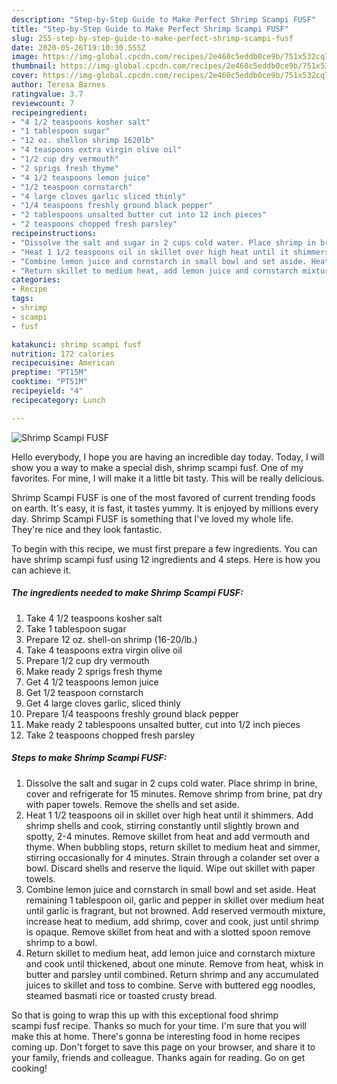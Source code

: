 ```yaml
---
description: "Step-by-Step Guide to Make Perfect Shrimp Scampi FUSF"
title: "Step-by-Step Guide to Make Perfect Shrimp Scampi FUSF"
slug: 255-step-by-step-guide-to-make-perfect-shrimp-scampi-fusf
date: 2020-05-26T19:10:30.555Z
image: https://img-global.cpcdn.com/recipes/2e460c5eddb0ce9b/751x532cq70/shrimp-scampi-fusf-recipe-main-photo.jpg
thumbnail: https://img-global.cpcdn.com/recipes/2e460c5eddb0ce9b/751x532cq70/shrimp-scampi-fusf-recipe-main-photo.jpg
cover: https://img-global.cpcdn.com/recipes/2e460c5eddb0ce9b/751x532cq70/shrimp-scampi-fusf-recipe-main-photo.jpg
author: Teresa Barnes
ratingvalue: 3.7
reviewcount: 7
recipeingredient:
- "4 1/2 teaspoons kosher salt"
- "1 tablespoon sugar"
- "12 oz. shellon shrimp 1620lb"
- "4 teaspoons extra virgin olive oil"
- "1/2 cup dry vermouth"
- "2 sprigs fresh thyme"
- "4 1/2 teaspoons lemon juice"
- "1/2 teaspoon cornstarch"
- "4 large cloves garlic sliced thinly"
- "1/4 teaspoons freshly ground black pepper"
- "2 tablespoons unsalted butter cut into 12 inch pieces"
- "2 teaspoons chopped fresh parsley"
recipeinstructions:
- "Dissolve the salt and sugar in 2 cups cold water. Place shrimp in brine, cover and refrigerate for 15 minutes. Remove shrimp from brine, pat dry with paper towels. Remove the shells and set aside."
- "Heat 1 1/2 teaspoons oil in skillet over high heat until it shimmers. Add shrimp shells and cook, stirring constantly until slightly brown and spotty, 2-4 minutes. Remove skillet from heat and add vermouth and thyme. When bubbling stops, return skillet to medium heat and simmer, stirring occasionally for 4 minutes. Strain through a colander set over a bowl. Discard shells and reserve the liquid. Wipe out skillet with paper towels."
- "Combine lemon juice and cornstarch in small bowl and set aside. Heat remaining 1 tablespoon oil, garlic and pepper in skillet over medium heat until garlic is fragrant, but not browned. Add reserved vermouth mixture, increase heat to medium, add shrimp, cover and cook, just until shrimp is opaque. Remove skillet from heat and with a slotted spoon remove shrimp to a bowl."
- "Return skillet to medium heat, add lemon juice and cornstarch mixture and cook until thickened, about one minute. Remove from heat, whisk in butter and parsley until combined. Return shrimp and any accumulated juices to skillet and toss to combine. Serve with buttered egg noodles, steamed basmati rice or toasted crusty bread."
categories:
- Recipe
tags:
- shrimp
- scampi
- fusf

katakunci: shrimp scampi fusf 
nutrition: 172 calories
recipecuisine: American
preptime: "PT15M"
cooktime: "PT51M"
recipeyield: "4"
recipecategory: Lunch

---
```



![Shrimp Scampi FUSF](https://img-global.cpcdn.com/recipes/2e460c5eddb0ce9b/751x532cq70/shrimp-scampi-fusf-recipe-main-photo.jpg)

Hello everybody, I hope you are having an incredible day today. Today, I will show you a way to make a special dish, shrimp scampi fusf. One of my favorites. For mine, I will make it a little bit tasty. This will be really delicious.



Shrimp Scampi FUSF is one of the most favored of current trending foods on earth. It's easy, it is fast, it tastes yummy. It is enjoyed by millions every day. Shrimp Scampi FUSF is something that I've loved my whole life. They're nice and they look fantastic.


To begin with this recipe, we must first prepare a few ingredients. You can have shrimp scampi fusf using 12 ingredients and 4 steps. Here is how you can achieve it.

<!--inarticleads1-->

##### The ingredients needed to make Shrimp Scampi FUSF:

1. Take 4 1/2 teaspoons kosher salt
1. Take 1 tablespoon sugar
1. Prepare 12 oz. shell-on shrimp (16-20/lb.)
1. Take 4 teaspoons extra virgin olive oil
1. Prepare 1/2 cup dry vermouth
1. Make ready 2 sprigs fresh thyme
1. Get 4 1/2 teaspoons lemon juice
1. Get 1/2 teaspoon cornstarch
1. Get 4 large cloves garlic, sliced thinly
1. Prepare 1/4 teaspoons freshly ground black pepper
1. Make ready 2 tablespoons unsalted butter, cut into 1/2 inch pieces
1. Take 2 teaspoons chopped fresh parsley




<!--inarticleads2-->

##### Steps to make Shrimp Scampi FUSF:

1. Dissolve the salt and sugar in 2 cups cold water. Place shrimp in brine, cover and refrigerate for 15 minutes. Remove shrimp from brine, pat dry with paper towels. Remove the shells and set aside.
1. Heat 1 1/2 teaspoons oil in skillet over high heat until it shimmers. Add shrimp shells and cook, stirring constantly until slightly brown and spotty, 2-4 minutes. Remove skillet from heat and add vermouth and thyme. When bubbling stops, return skillet to medium heat and simmer, stirring occasionally for 4 minutes. Strain through a colander set over a bowl. Discard shells and reserve the liquid. Wipe out skillet with paper towels.
1. Combine lemon juice and cornstarch in small bowl and set aside. Heat remaining 1 tablespoon oil, garlic and pepper in skillet over medium heat until garlic is fragrant, but not browned. Add reserved vermouth mixture, increase heat to medium, add shrimp, cover and cook, just until shrimp is opaque. Remove skillet from heat and with a slotted spoon remove shrimp to a bowl.
1. Return skillet to medium heat, add lemon juice and cornstarch mixture and cook until thickened, about one minute. Remove from heat, whisk in butter and parsley until combined. Return shrimp and any accumulated juices to skillet and toss to combine. Serve with buttered egg noodles, steamed basmati rice or toasted crusty bread.




So that is going to wrap this up with this exceptional food shrimp scampi fusf recipe. Thanks so much for your time. I'm sure that you will make this at home. There's gonna be interesting food in home recipes coming up. Don't forget to save this page on your browser, and share it to your family, friends and colleague. Thanks again for reading. Go on get cooking!
